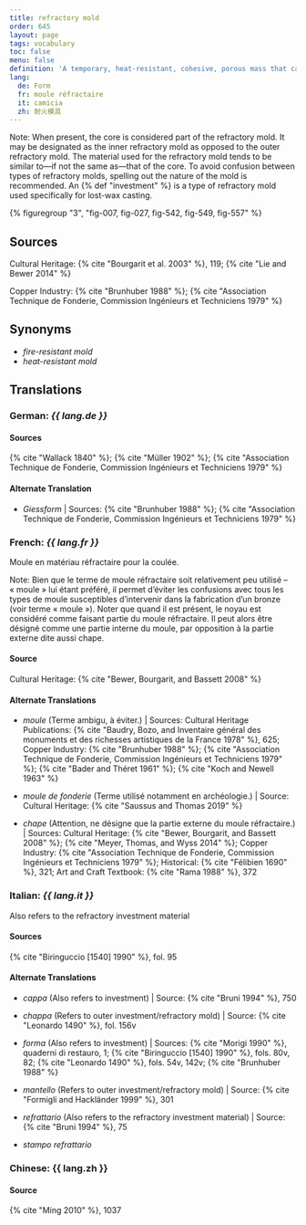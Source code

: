 ```yaml
---
title: refractory mold
order: 645
layout: page
tags: vocabulary
toc: false
menu: false
definition: 'A temporary, heat-resistant, cohesive, porous mass that captures the fine impression of the model to be reproduced and forms the void into which the molten metal will be cast. Investment, green sand, and ceramic shell are examples of refractory molds.'
lang:
  de: Form
  fr: moule réfractaire
  it: camicia
  zh: 耐火模具
---
```


<div class="backmatter">
Note: When present, the core is considered part of the refractory mold. It may be designated as the inner refractory mold as opposed to the outer refractory mold. The material used for the refractory mold tends to be similar to—if not the same as—that of the core. To avoid confusion between types of refractory molds, spelling out the nature of the mold is recommended. An {% def "investment" %} is a type of refractory mold used specifically for lost-wax casting.
</div>

{% figuregroup "3", "fig-007, fig-027, fig-542, fig-549, fig-557" %}

## Sources

Cultural Heritage: {% cite "Bourgarit et al. 2003" %}, 119; {% cite "Lie and Bewer 2014" %}

Copper Industry: {% cite "Brunhuber 1988" %}; {% cite "Association Technique de Fonderie, Commission Ingénieurs et Techniciens 1979" %}

## Synonyms

- *fire-resistant mold*
- *heat-resistant mold*

## Translations

<div class="accordion">

### **German**: *{{ lang.de }}*

#### Sources

{% cite "Wallack 1840" %}; {% cite "Müller 1902" %}; {% cite "Association Technique de Fonderie, Commission Ingénieurs et Techniciens 1979" %}

#### Alternate Translation

- *Giessform* | Sources: {% cite "Brunhuber 1988" %}; {% cite "Association Technique de Fonderie, Commission Ingénieurs et Techniciens 1979" %}

### **French**: *{{ lang.fr }}*

Moule en matériau réfractaire pour la coulée.

<div class="backmatter">
Note: Bien que le terme de moule réfractaire soit relativement peu utilisé – « moule » lui étant préféré, il permet d’éviter les confusions avec tous les types de moule susceptibles d’intervenir dans la fabrication d’un bronze (voir terme « moule »). Noter que quand il est présent, le noyau est considéré comme faisant partie du moule réfractaire. Il peut alors être désigné comme une partie interne du moule, par opposition à la partie externe dite aussi chape.
</div>

#### Source

Cultural Heritage: {% cite "Bewer, Bourgarit, and Bassett 2008" %}

#### Alternate Translations

- *moule* (Terme ambigu, à éviter.) | Sources: Cultural Heritage Publications: {% cite "Baudry, Bozo, and Inventaire général des monuments et des richesses artistiques de la France 1978" %}, 625; Copper Industry: {% cite "Brunhuber 1988" %}; {% cite "Association Technique de Fonderie, Commission Ingénieurs et Techniciens 1979" %}; {% cite "Bader and Théret 1961" %}; {% cite "Koch and Newell 1963" %}

- *moule de fonderie* (Terme utilisé notamment en archéologie.) | Source: Cultural Heritage: {% cite "Saussus and Thomas 2019" %}

- *chape* (Attention, ne désigne que la partie externe du moule réfractaire.) | Sources: Cultural Heritage: {% cite "Bewer, Bourgarit, and Bassett 2008" %}; {% cite "Meyer, Thomas, and Wyss 2014" %}; Copper Industry: {% cite "Association Technique de Fonderie, Commission Ingénieurs et Techniciens 1979" %}; Historical: {% cite "Félibien 1690" %}, 321; Art and Craft Textbook: {% cite "Rama 1988" %}, 372

### **Italian**: *{{ lang.it }}*

Also refers to the refractory investment material

#### Sources

{% cite "Biringuccio [1540] 1990" %}, fol. 95

#### Alternate Translations

- *cappa* (Also refers to investment) | Source: {% cite "Bruni 1994" %}, 750

- *chappa* (Refers to outer investment/refractory mold) | Source: {% cite "Leonardo 1490" %}, fol. 156v

- *forma* (Also refers to investment) | Sources: {% cite "Morigi 1990" %}, quaderni di restauro, 1; {% cite "Biringuccio [1540] 1990" %}, fols. 80v, 82; {% cite "Leonardo 1490" %}, fols. 54v, 142v; {% cite "Brunhuber 1988" %}

- *mantello* (Refers to outer investment/refractory mold) | Source: {% cite "Formigli and Hackländer 1999" %}, 301

- *refrattario* (Also refers to the refractory investment material) | Source: {% cite "Bruni 1994" %}, 75

- *stampo refrattario*

### **Chinese**: {{ lang.zh }}

#### Source

{% cite "Ming 2010" %}, 1037

</div>
